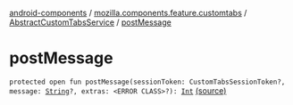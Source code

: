 [android-components](../../index.md) / [mozilla.components.feature.customtabs](../index.md) / [AbstractCustomTabsService](index.md) / [postMessage](./post-message.md)

# postMessage

`protected open fun postMessage(sessionToken: CustomTabsSessionToken?, message: `[`String`](https://kotlinlang.org/api/latest/jvm/stdlib/kotlin/-string/index.html)`?, extras: <ERROR CLASS>?): `[`Int`](https://kotlinlang.org/api/latest/jvm/stdlib/kotlin/-int/index.html) [(source)](https://github.com/mozilla-mobile/android-components/blob/master/components/feature/customtabs/src/main/java/mozilla/components/feature/customtabs/AbstractCustomTabsService.kt#L72)